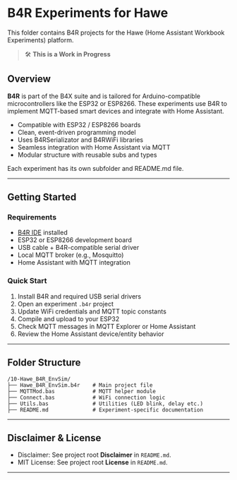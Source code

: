 
# B4R Experiments for Hawe

This folder contains B4R projects for the Hawe (Home Assistant Workbook Experiments) platform.

> 🛠️ **This is a Work in Progress**

## Overview

**B4R** is part of the B4X suite and is tailored for Arduino-compatible microcontrollers like the ESP32 or ESP8266. These experiments use B4R to implement MQTT-based smart devices and integrate with Home Assistant.

- Compatible with ESP32 / ESP8266 boards  
- Clean, event-driven programming model  
- Uses B4RSerializator and B4RWiFi libraries  
- Seamless integration with Home Assistant via MQTT  
- Modular structure with reusable subs and types  

Each experiment has its own subfolder and README.md file.

---

## Getting Started

### Requirements

- [B4R IDE](https://www.b4x.com/b4r.html) installed  
- ESP32 or ESP8266 development board  
- USB cable + B4R-compatible serial driver  
- Local MQTT broker (e.g., Mosquitto)  
- Home Assistant with MQTT integration  

### Quick Start

1. Install B4R and required USB serial drivers  
2. Open an experiment `.b4r` project  
3. Update WiFi credentials and MQTT topic constants  
4. Compile and upload to your ESP32  
5. Check MQTT messages in MQTT Explorer or Home Assistant  
6. Review the Home Assistant device/entity behavior  

---

## Folder Structure

```
/10-Hawe_B4R_EnvSim/
├── Hawe_B4R_EnvSim.b4r    # Main project file
├── MQTTMod.bas            # MQTT helper module
├── Connect.bas            # WiFi connection logic
├── Utils.bas              # Utilities (LED blink, delay etc.)
├── README.md              # Experiment-specific documentation
```

---

## Disclaimer & License

- Disclaimer: See project root **Disclaimer** in `README.md`.
- MIT License: See project root **License** in `README.md`.

---

